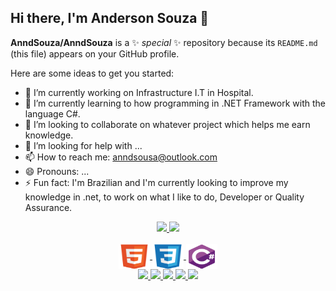 ## Hi there, I'm Anderson Souza 👋


**AnndSouza/AnndSouza** is a ✨ _special_ ✨ repository because its `README.md` (this file) appears on your GitHub profile.

Here are some ideas to get you started:

- 🔭 I’m currently working on Infrastructure I.T in Hospital.
- 🌱 I’m currently learning to how programming in .NET Framework with the language C#.
- 👯 I’m looking to collaborate on whatever project which helps me earn knowledge.
- 🤔 I’m looking for help with ...
- 📫 How to reach me: anndsousa@outlook.com
- 😄 Pronouns: ...
- ⚡ Fun fact: I'm Brazilian and I'm currently looking to improve my knowledge in .net, to work on what I like to do, Developer or Quality Assurance.

<div align="center">
  <a href="https://github.com/AnndSouza">
  <img height="150em" src="https://github-readme-stats.vercel.app/api?username=AnndSouza&show_icons=true&theme=dark&include_all_commits=true&count_private=true"/>
  <img height="150em" src="https://github-readme-stats.vercel.app/api/top-langs/?username=AnndSouza&layout=compact&langs_count=7&theme=dark"/>
</div>
  
 
<div style="display: inline_block" align="center"><br>
  
  <img align="center" alt="AnndSouza-HTML" height="40" width="50" src="https://raw.githubusercontent.com/devicons/devicon/master/icons/html5/html5-original.svg">
  <img align="center" alt="AnndSouza-CSS" height="40" width="50" src="https://raw.githubusercontent.com/devicons/devicon/master/icons/css3/css3-original.svg" />
  <img align="center" alt="AnndSouza-C-Sharp" height="40" width="50" src="https://raw.githubusercontent.com/devicons/devicon/master/icons/csharp/csharp-original.svg" />

</div>
 

<div  align="center"> 
 
  <a href="" target="_blank">
    <img src="https://img.shields.io/badge/-Instagram-%23E4405F?style=for-the-badge&logo=instagram&logoColor=white" target="_blank">
  </a>
 	<a href="" target="_blank">
    <img src="https://img.shields.io/badge/Twitch-9146FF?style=for-the-badge&logo=twitch&logoColor=white" target="_blank">
  </a>
 <a href="" target="_blank">
   <img src="https://img.shields.io/badge/Discord-7289DA?style=for-the-badge&logo=discord&logoColor=white" target="_blank">
  </a> 
  <a href = "mailto:anndsousa@gmail.com"><img src="https://img.shields.io/badge/-Gmail-%23333?style=for-the-badge&logo=gmail&logoColor=white" target="_blank">
  </a>
  <a href="linkedin.com/in/anderson-da-silva-souza-03572a20b" target="_blank">
    <img src="https://img.shields.io/badge/-LinkedIn-%230077B5?style=for-the-badge&logo=linkedin&logoColor=white" target="_blank">
  </a> 
 
</div>
